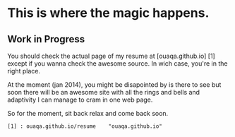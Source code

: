 This is where the magic happens.
=======================================

Work in Progress
-----------------

You should check the actual page of my resume at [ouaqa.github.io] [1] except if you wanna check the awesome source. In wich case, you're in the right place.

At the moment (jan 2014), you might be disapointed by is there to see but soon there will be an awesome site with all the rings and bells and adaptivity I can manage to cram in one web page.

So for the moment, sit back relax and come back soon.



	[1] : ouaqa.github.io/resume	"ouaqa.github.io"